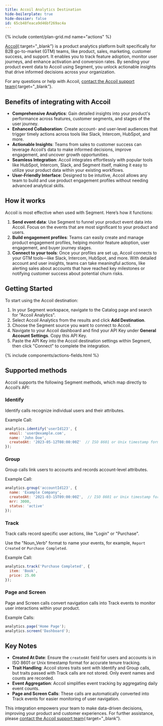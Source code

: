 ```yaml
---
title: Accoil Analytics Destination
hide-boilerplate: true
hide-dossier: false
id: 65cb48feaca9d46bf269ac4a
---
```


{% include content/plan-grid.md name="actions" %}


[Accoil](https://www.accoil.com){:target="_blank”} is a product analytics platform built specifically for B2B go-to-market (GTM) teams, like product, sales, marketing, customer success, and support. It enables you to track feature adoption, monitor user journeys, and enhance activation and conversion rates. By sending your product event data to Accoil using Segment, you unlock actionable insights that drive informed decisions across your organization.

For any questions or help with Accoil, [contact the Accoil support team](https://help.accoil.com){:target="_blank”}.


## Benefits of integrating with Accoil

- **Comprehensive Analytics**: Gain detailed insights into your product's performance across features, customer segments, and stages of the user journey.
- **Enhanced Collaboration**: Create account- and user-level audiences that trigger timely actions across tools like Slack, Intercom, HubSpot, and more.
- **Actionable Insights**: Teams from sales to customer success can leverage Accoil’s data to make informed decisions, improve engagement, and uncover growth opportunities.
- **Seamless Integration**: Accoil integrates effortlessly with popular tools like HubSpot, Intercom, Slack, and Segment itself, making it easy to utilize your product data within your existing workflows.
- **User-Friendly Interface**: Designed to be intuitive, Accoil allows any team to build and use product engagement profiles without needing advanced analytical skills.

## How it works

Accoil is most effective when used with Segment. Here’s how it functions:

1. **Send event data**: Use Segment to funnel your product event data into Accoil. Focus on the events that are most significant to your product and users.
2. **Build engagement profiles**: Teams can easily create and manage product engagement profiles, helping monitor feature adoption, user engagement, and buyer journey stages.
3. **Connect to your tools**: Once your profiles are set up, Accoil connects to your GTM tools—like Slack, Intercom, HubSpot, and more. With detailed account and user insights, teams can take meaningful actions, like alerting sales about accounts that have reached key milestones or notifying customer success about potential churn risks.

## Getting Started

To start using the Accoil destination:

1. In your Segment workspace, navigate to the Catalog page and search for "Accoil Analytics".
2. Select Accoil Analytics from the results and click **Add Destination**.
3. Choose the Segment source you want to connect to Accoil.
4. Navigate to your Accoil dashboard and find your API Key under **General Account Settings**. Copy this API Key.
5. Paste the API Key into the Accoil destination settings within Segment, then click "Connect" to complete the integration.


{% include components/actions-fields.html %}


## Supported methods

Accoil supports the following Segment methods, which map directly to Accoil’s API:

### Identify

Identify calls recognize individual users and their attributes.

Example Call:
   ```javascript
   analytics.identify('userId123', {
     email: 'user@example.com',
     name: 'John Doe',
     createdAt: '2023-05-12T08:00:00Z'  // ISO 8601 or Unix timestamp format
   });
   ```

### Group

Group calls link users to accounts and records account-level attributes.

Example Call:
   ```javascript
   analytics.group('accountId123', {
     name: 'Example Company',
     createdAt: '2021-03-15T09:00:00Z',  // ISO 8601 or Unix timestamp format
     mrr: 3000,
     status: 'active'
   });
   ```

### Track

Track calls record specific user actions, like "Login" or "Purchase".

Use the "Noun_Verb" format to name your events, for example, `Report Created` or `Purchase Completed`.

Example Call:
   ```javascript
   analytics.track('Purchase Completed', {
     item: 'Book',
     price: 25.00
   });
   ```

### Page and Screen

Page and Screen calls convert navigation calls into Track events to monitor user interactions within your product.

Example Calls:
   ```javascript
   analytics.page('Home Page');
   analytics.screen('Dashboard');
   ```

## Key Notes

- **Created At Date**: Ensure the `createdAt` field for users and accounts is in ISO 8601 or Unix timestamp format for accurate tenure tracking.
- **Trait Handling**: Accoil stores traits sent with Identify and Group calls, but traits passed with Track calls are not stored. Only event names and counts are recorded.
- **Event Aggregation**: Accoil simplifies event tracking by aggregating daily event counts.
- **Page and Screen Calls**: These calls are automatically converted into Track events for easier monitoring of user navigation.

This integration empowers your team to make data-driven decisions, improving your product and customer experiences. For further assistance, please [contact the Accoil support team](https://help.accoil.com){:target="_blank”}.
